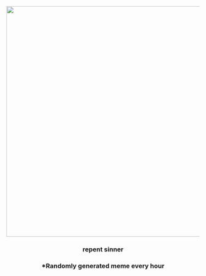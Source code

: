 <p align="center">
        <img src="https://i.redd.it/jmxuzx88c0s81.gif" width="600" height="600">
        </p>
        <h3 align="center">repent sinner</h3>
        <h3 align="center">*Randomly generated meme every hour</h3>
    